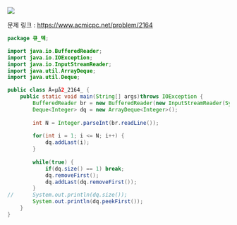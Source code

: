 ![](https://user-images.githubusercontent.com/74396651/155981499-1138c874-0d9f-46a0-8930-a8fb24166725.png)

문제 링크 : https://www.acmicpc.net/problem/2164

```java
package 큐_덱;

import java.io.BufferedReader;
import java.io.IOException;
import java.io.InputStreamReader;
import java.util.ArrayDeque;
import java.util.Deque;

public class Ä«µå2_2164_ {
	public static void main(String[] args)throws IOException {
		BufferedReader br = new BufferedReader(new InputStreamReader(System.in));
		Deque<Integer> dq = new ArrayDeque<Integer>();
		
		int N = Integer.parseInt(br.readLine());
		
		for(int i = 1; i <= N; i++) {
			dq.addLast(i);
		}
		
		while(true) {
			if(dq.size() == 1) break;
			dq.removeFirst();
			dq.addLast(dq.removeFirst());
		}
//		System.out.println(dq.size());
		System.out.println(dq.peekFirst());
	}
}
```
